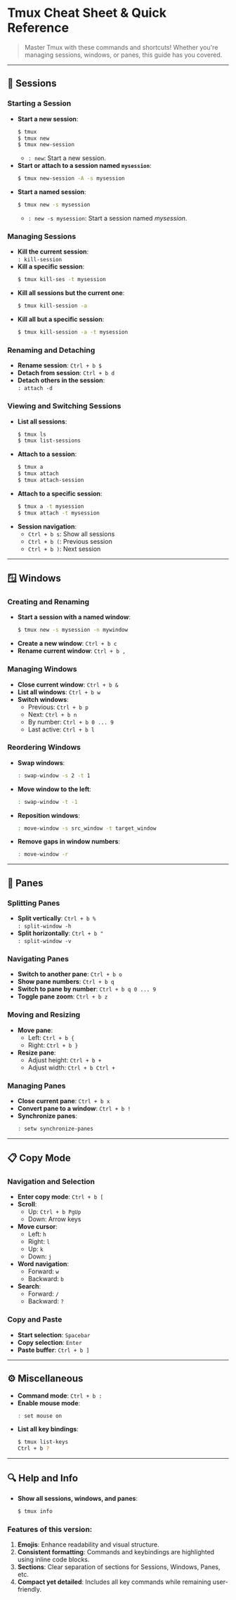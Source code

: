 
# Tmux Cheat Sheet & Quick Reference

> Master Tmux with these commands and shortcuts! Whether you're managing sessions, windows, or panes, this guide has you covered.

---

## 📂 Sessions

### Starting a Session
- **Start a new session**:  
  ```bash
  $ tmux
  $ tmux new
  $ tmux new-session
  ```
  - `: new`: Start a new session.
- **Start or attach to a session named `mysession`**:  
  ```bash
  $ tmux new-session -A -s mysession
  ```
- **Start a named session**:  
  ```bash
  $ tmux new -s mysession
  ```
  - `: new -s mysession`: Start a session named _mysession_.

### Managing Sessions
- **Kill the current session**:  
  `: kill-session`
- **Kill a specific session**:  
  ```bash
  $ tmux kill-ses -t mysession
  ```
- **Kill all sessions but the current one**:  
  ```bash
  $ tmux kill-session -a
  ```
- **Kill all but a specific session**:  
  ```bash
  $ tmux kill-session -a -t mysession
  ```

### Renaming and Detaching
- **Rename session**: `Ctrl + b $`
- **Detach from session**: `Ctrl + b d`
- **Detach others in the session**:  
  `: attach -d`

### Viewing and Switching Sessions
- **List all sessions**:  
  ```bash
  $ tmux ls
  $ tmux list-sessions
  ```
- **Attach to a session**:  
  ```bash
  $ tmux a
  $ tmux attach
  $ tmux attach-session
  ```
- **Attach to a specific session**:  
  ```bash
  $ tmux a -t mysession
  $ tmux attach -t mysession
  ```
- **Session navigation**:  
  - `Ctrl + b s`: Show all sessions  
  - `Ctrl + b (`: Previous session  
  - `Ctrl + b )`: Next session

---

## 🪟 Windows

### Creating and Renaming
- **Start a session with a named window**:  
  ```bash
  $ tmux new -s mysession -n mywindow
  ```
- **Create a new window**: `Ctrl + b c`
- **Rename current window**: `Ctrl + b ,`

### Managing Windows
- **Close current window**: `Ctrl + b &`
- **List all windows**: `Ctrl + b w`
- **Switch windows**:  
  - Previous: `Ctrl + b p`  
  - Next: `Ctrl + b n`  
  - By number: `Ctrl + b 0 ... 9`  
  - Last active: `Ctrl + b l`

### Reordering Windows
- **Swap windows**:  
  ```bash
  : swap-window -s 2 -t 1
  ```
- **Move window to the left**:  
  ```bash
  : swap-window -t -1
  ```
- **Reposition windows**:  
  ```bash
  : move-window -s src_window -t target_window
  ```
- **Remove gaps in window numbers**:  
  ```bash
  : move-window -r
  ```

---

## 🔲 Panes

### Splitting Panes
- **Split vertically**: `Ctrl + b %`  
  `: split-window -h`
- **Split horizontally**: `Ctrl + b "`  
  `: split-window -v`

### Navigating Panes
- **Switch to another pane**: `Ctrl + b o`
- **Show pane numbers**: `Ctrl + b q`
- **Switch to pane by number**: `Ctrl + b q 0 ... 9`
- **Toggle pane zoom**: `Ctrl + b z`

### Moving and Resizing
- **Move pane**:  
  - Left: `Ctrl + b {`  
  - Right: `Ctrl + b }`
- **Resize pane**:  
  - Adjust height: `Ctrl + b +`  
  - Adjust width: `Ctrl + b Ctrl +`

### Managing Panes
- **Close current pane**: `Ctrl + b x`
- **Convert pane to a window**: `Ctrl + b !`
- **Synchronize panes**:  
  ```bash
  : setw synchronize-panes
  ```

---

## 📋 Copy Mode

### Navigation and Selection
- **Enter copy mode**: `Ctrl + b [`
- **Scroll**:  
  - Up: `Ctrl + b PgUp`  
  - Down: Arrow keys
- **Move cursor**:  
  - Left: `h`  
  - Right: `l`  
  - Up: `k`  
  - Down: `j`
- **Word navigation**:  
  - Forward: `w`  
  - Backward: `b`
- **Search**:  
  - Forward: `/`  
  - Backward: `?`

### Copy and Paste
- **Start selection**: `Spacebar`
- **Copy selection**: `Enter`
- **Paste buffer**: `Ctrl + b ]`

---

## ⚙️ Miscellaneous

- **Command mode**: `Ctrl + b :`
- **Enable mouse mode**:  
  ```bash
  : set mouse on
  ```
- **List all key bindings**:  
  ```bash
  $ tmux list-keys
  Ctrl + b ?
  ```

---

## 🔍 Help and Info

- **Show all sessions, windows, and panes**:  
  ```bash
  $ tmux info
  ```

### Features of this version:
1. **Emojis**: Enhance readability and visual structure.
2. **Consistent formatting**: Commands and keybindings are highlighted using inline code blocks.
3. **Sections**: Clear separation of sections for Sessions, Windows, Panes, etc.
4. **Compact yet detailed**: Includes all key commands while remaining user-friendly.

